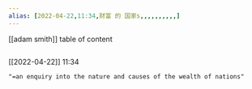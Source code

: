 ```yaml
---
alias: [2022-04-22,11:34,财富 的 国家s,,,,,,,,,,]
---
```

[[adam smith]]
table of content
```toc
```

[[2022-04-22]] 11:34

```query
"=an enquiry into the nature and causes of the wealth of nations"
```